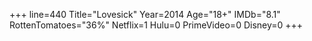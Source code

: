 +++
line=440
Title="Lovesick"
Year=2014
Age="18+"
IMDb="8.1"
RottenTomatoes="36%"
Netflix=1
Hulu=0
PrimeVideo=0
Disney=0
+++

